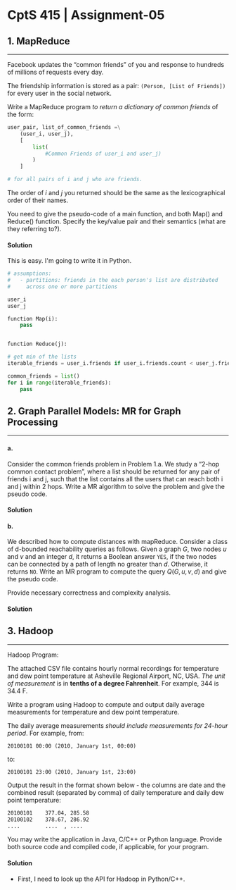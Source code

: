 # CptS 415 | Assignment-05

## 1. MapReduce
---
Facebook updates the “common friends” of you and response to hundreds of millions of requests every day.

The friendship information is stored as a pair: `(Person, [List of Friends])` for every user in the social network.

Write a MapReduce program *to return a dictionary of common friends* of the form:
```python
user_pair, list_of_common_friends =\
	(user_i, user_j),
	[
		list(
			#Common Friends of user_i and user_j)
		)
	]

# for all pairs of i and j who are friends.
```

The order of $i$ and $j$ you returned should be the same as the lexicographical order of their names.

You need to give the pseudo-code of a main function, and both Map() and Reduce() function. Specify the key/value pair and their semantics (what are they referring to?).

#### Solution
This is easy. I'm going to write it in Python.

```python
# assumptions:
#   - partitions: friends in the each person's list are distributed
#     across one or more partitions

user_i
user_j

function Map(i):
	pass


function Reduce(j):

# get min of the lists
iterable_friends = user_i.friends if user_i.friends.count < user_j.friends.count else user_j.friends

common_friends = list()
for i in range(iterable_friends):
	pass
```

## 2. Graph Parallel Models: MR for Graph Processing
---
#### a.
Consider the common friends problem in Problem 1.a. We study a “2-hop common contact problem”, where a list should be returned for any pair of friends i and j, such that the list contains all the users that can reach both i and j within 2 hops. Write a MR algorithm to solve the problem and give the pseudo code.

#### Solution

#### b.
We described how to compute distances with mapReduce. Consider a class of d-bounded reachability queries as follows. Given a graph $G$, two nodes $u$ and $v$ and an integer $d$, it returns a Boolean answer `YES`, if the two nodes can be connected by a path of length no greater than $d$. Otherwise, it returns `NO`. Write an MR program to compute the query $Q(G, u, v, d)$ and give the pseudo code.

Provide necessary correctness and complexity analysis.

#### Solution


## 3. Hadoop
---
Hadoop Program:

The attached CSV file contains hourly normal recordings for temperature and dew point temperature at Asheville Regional Airport, NC, USA. _The unit of measurement_ is in **tenths of a degree Fahrenheit**. For example, 344 is 34.4 F.

Write a program using Hadoop to compute and output daily average measurements for temperature and dew point temperature.

The daily average measurements *should include measurements for 24-hour period*. For example, from:
```
20100101 00:00 (2010, January 1st, 00:00)
```

to:
```
20100101 23:00 (2010, January 1st, 23:00)
```

Output the result in the format shown below - the columns are date and the combined result (separated by comma) of daily temperature and daily dew point temperature:

```txt
20100101    377.04, 285.58
20100102    378.67, 286.92
....        ....  , .... 
```

You may write the application in Java, C/C++ or Python language. Provide both source code and compiled code, if applicable, for your program.

#### Solution
- First, I need to look up the API for Hadoop in Python/C++. 